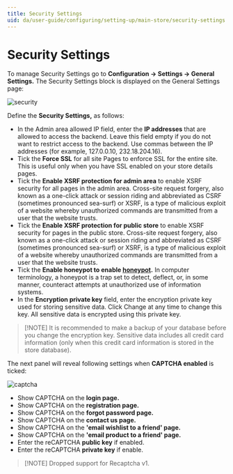 ```yaml
---
title: Security Settings
uid: da/user-guide/configuring/setting-up/main-store/security-settings
---
```


# Security Settings

To manage Security Settings go to **Configuration → Settings → General Settings.** The Security Settings block is displayed on the General Settings page:

![security](_static/security-settings/security.png)

Define the **Security Settings,** as follows:

* In the Admin area allowed IP field, enter the **IP addresses** that are allowed to access the backend. Leave this field empty if you do not want to restrict access to the backend. Use commas between the IP addresses (for example, 127.0.0.10, 232.18.204.16).
* Tick the **Force SSL** for all site Pages to enforce SSL for the entire site. This is useful only when you have SSL enabled on your store details pages.
* Tick the **Enable XSRF protection for admin area** to enable XSRF security for all pages in the admin area. Cross-site request forgery, also known as a one-click attack or session riding and abbreviated as CSRF (sometimes pronounced sea-surf) or XSRF, is a type of malicious exploit of a website whereby unauthorized commands are transmitted from a user that the website trusts.
* Tick the **Enable XSRF protection for public store** to enable XSRF security for pages in the public store. Cross-site request forgery, also known as a one-click attack or session riding and abbreviated as CSRF (sometimes pronounced sea-surf) or XSRF, is a type of malicious exploit of a website whereby unauthorized commands are transmitted from a user that the website trusts.
* Tick the **Enable honeypot to enable [honeypot](https://en.wikipedia.org/wiki/Honeypot_(computing)).** In computer terminology, a honeypot is a trap set to detect, deflect, or, in some manner, counteract attempts at unauthorized use of information systems.
* In the **Encryption private key** field, enter the encryption private key used for storing sensitive data. Click Change at any time to change this key. All sensitive data is encrypted using this private key.

> [!NOTE] It is recommended to make a backup of your database before you change the encryption key. Sensitive data includes all credit card information (only when this credit card information is stored in the store database).

The next panel will reveal following settings when **CAPTCHA enabled** is ticked:

![captcha](_static/security-settings/captcha.png)

* Show CAPTCHA on the **login page.**
* Show CAPTCHA on the **registration page.**
* Show CAPTCHA on the **forgot password page.**
* Show CAPTCHA on the **contact us page.**
* Show CAPTCHA on the **'email wishlist to a friend' page.**
* Show CAPTCHA on the **'email product to a friend' page.**
* Enter the reCAPTCHA **public key** if enabled.
* Enter the reCAPTCHA **private key** if enable.

> [!NOTE] Dropped support for Recaptcha v1.